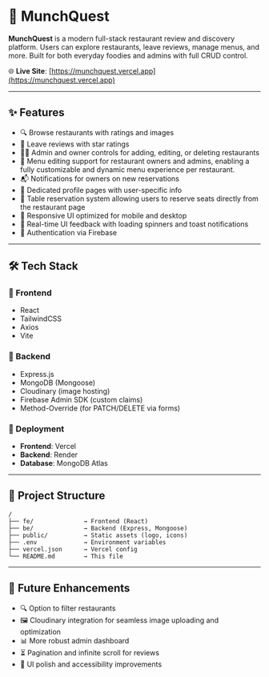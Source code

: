 # 🍔 **MunchQuest**

**MunchQuest** is a modern full-stack restaurant review and discovery platform. Users can explore restaurants, leave reviews, manage menus, and more. Built for both everyday foodies and admins with full CRUD control.

🌐 **Live Site**: [https://munchquest.vercel.app](https://munchquest.vercel.app)

---

## ✨ **Features**

* 🔍 Browse restaurants with ratings and images
* 📝 Leave reviews with star ratings
* 🧑‍💻 Admin and owner controls for adding, editing, or deleting restaurants
* 🧾 Menu editing support for restaurant owners and admins, enabling a fully customizable and dynamic menu experience per restaurant. 
* 📬 Notifications for owners on new reservations
* 🪪 Dedicated profile pages with user-specific info
* 📅 Table reservation system allowing users to reserve seats directly from the restaurant page
* 📱 Responsive UI optimized for mobile and desktop
* 🧠 Real-time UI feedback with loading spinners and toast notifications
* 🔐 Authentication via Firebase

---

## 🛠️ **Tech Stack**

### 🔹 Frontend

* React
* TailwindCSS
* Axios
* Vite

### 🔹 Backend

* Express.js
* MongoDB (Mongoose)
* Cloudinary (image hosting)
* Firebase Admin SDK (custom claims)
* Method-Override (for PATCH/DELETE via forms)

### 🔹 Deployment

* **Frontend**: Vercel
* **Backend**: Render
* **Database**: MongoDB Atlas

---

## 🧭 **Project Structure**

```
/
├── fe/              → Frontend (React)
├── be/              → Backend (Express, Mongoose)
├── public/          → Static assets (logo, icons)
├── .env             → Environment variables
├── vercel.json      → Vercel config
└── README.md        → This file
```

---

## 🌱 **Future Enhancements**

* 🔍 Option to filter restaurants
* 🖼️ Cloudinary integration for seamless image uploading and optimization
* 📊 More robust admin dashboard
* ⏳ Pagination and infinite scroll for reviews
* 🎨 UI polish and accessibility improvements
